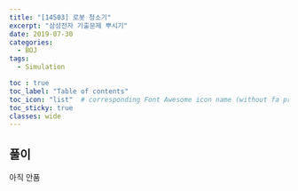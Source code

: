 ```yaml
---
title: "[14503] 로봇 청소기"
excerpt: "삼성전자 기출문제 뿌시기"
date: 2019-07-30
categories:
  - BOJ
tags:
  - Simulation

toc : true
toc_label: "Table of contents"
toc_icon: "list"  # corresponding Font Awesome icon name (without fa prefix)
toc_sticky: true
classes: wide  
---
```


## 풀이

아직 안품